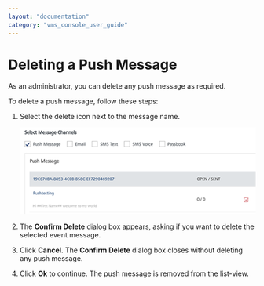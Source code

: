 ```yaml
---
layout: "documentation"
category: "vms_console_user_guide"
---
```

                           


Deleting a Push Message
=======================

As an administrator, you can delete any push message as required.

To delete a push message, follow these steps:

1.  Select the delete icon next to the message name.
    
    ![](../Resources/Images/Engagement/Events/deleteeventpush_597x134.png)
    
2.  The **Confirm Delete** dialog box appears, asking if you want to delete the selected event message.
3.  Click **Cancel**. The **Confirm Delete** dialog box closes without deleting any push message.
4.  Click **Ok** to continue. The push message is removed from the list-view.
